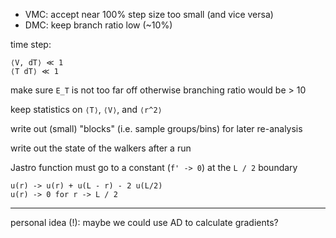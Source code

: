   - VMC: accept near 100% step size too small (and vice versa)
  - DMC: keep branch ratio low (~10%)

time step:

    ⟨V, dT⟩ ≪ 1
    ⟨T dT⟩ ≪ 1

make sure `E_T` is not too far off otherwise branching ratio would be > 10

keep statistics on `⟨T⟩`, `⟨V⟩`, and `⟨r^2⟩`

write out (small) "blocks" (i.e. sample groups/bins) for later re-analysis

write out the state of the walkers after a run

Jastro function must go to a constant (`f' -> 0`) at the `L / 2` boundary

    u(r) -> u(r) + u(L - r) - 2 u(L/2)
    u(r) -> 0 for r -> L / 2

---

personal idea (!): maybe we could use AD to calculate gradients?
